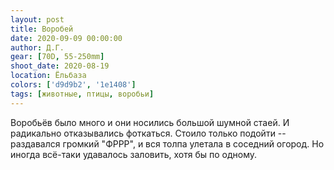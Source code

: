 ```yaml
---
layout: post
title: Воробей
date: 2020-09-09 00:00:00
author: Д.Г.
gear: [70D, 55-250mm]
shoot_date: 2020-08-19
location: Ёльбаза
colors: ['d9d9b2', '1e1408']
tags: [животные, птицы, воробьи]
---
```

Воробьёв было много и они носились большой шумной стаей. И радикально отказывались фоткаться. Стоило только подойти -- раздавался громкий "ФРРР", и вся толпа улетала в соседний огород. Но иногда всё-таки удавалось заловить, хотя бы по одному.
